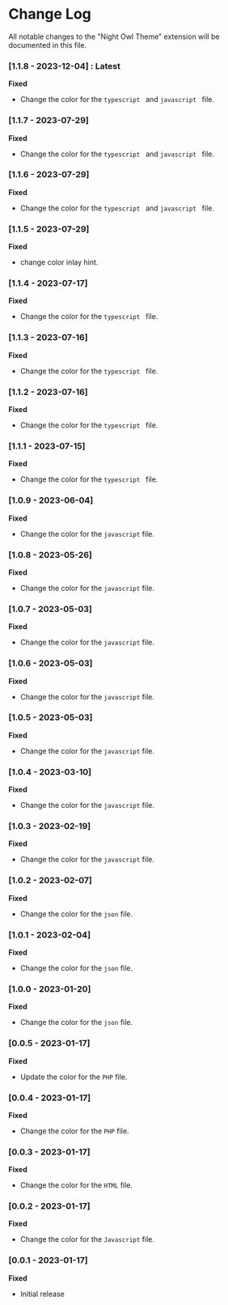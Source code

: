 # Change Log

All notable changes to the "Night Owl Theme" extension will be documented in this file.

### [1.1.8 - 2023-12-04] : Latest
**Fixed**
- Change the color for the `typescript ` and `javascript ` file.
### [1.1.7 - 2023-07-29]
**Fixed**
- Change the color for the `typescript ` and `javascript ` file.
### [1.1.6 - 2023-07-29]
**Fixed**
- Change the color for the `typescript ` and `javascript ` file.
### [1.1.5 - 2023-07-29]
**Fixed**
- change color inlay hint.
### [1.1.4 - 2023-07-17]
**Fixed**
- Change the color for the `typescript ` file.
### [1.1.3 - 2023-07-16]
**Fixed**
- Change the color for the `typescript ` file.
### [1.1.2 - 2023-07-16]
**Fixed**
- Change the color for the `typescript ` file.
### [1.1.1 - 2023-07-15]
**Fixed**
- Change the color for the `typescript ` file.
### [1.0.9 - 2023-06-04]
**Fixed**
- Change the color for the `javascript` file.
### [1.0.8 - 2023-05-26]
**Fixed**
- Change the color for the `javascript` file.
### [1.0.7 - 2023-05-03]
**Fixed**
- Change the color for the `javascript` file.
### [1.0.6 - 2023-05-03]
**Fixed**
- Change the color for the `javascript` file.
### [1.0.5 - 2023-05-03]
**Fixed**
- Change the color for the `javascript` file.
### [1.0.4 - 2023-03-10]
**Fixed**
- Change the color for the `javascript` file.
### [1.0.3 - 2023-02-19]
**Fixed**
- Change the color for the `javascript` file.
### [1.0.2 - 2023-02-07]
**Fixed**
- Change the color for the `json` file.
### [1.0.1 - 2023-02-04]
**Fixed**
- Change the color for the `json` file.
### [1.0.0 - 2023-01-20]
**Fixed**
- Change the color for the `json` file.
### [0.0.5 - 2023-01-17]
**Fixed**
- Update the color for the `PHP` file.
### [0.0.4 - 2023-01-17]
**Fixed**
- Change the color for the `PHP` file.
### [0.0.3 - 2023-01-17]
**Fixed**
- Change the color for the `HTML` file.
### [0.0.2 - 2023-01-17]
**Fixed**
- Change the color for the `Javascript` file.
### [0.0.1 - 2023-01-17]
**Fixed**
- Initial release

